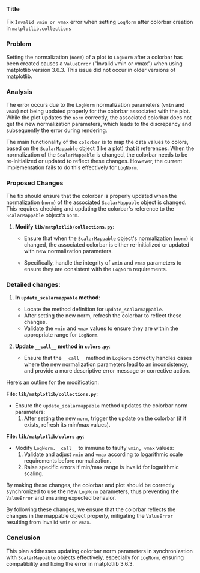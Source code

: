 ### Title
Fix `Invalid vmin or vmax` error when setting `LogNorm` after colorbar creation in `matplotlib.collections`

### Problem
Setting the normalization (`norm`) of a plot to `LogNorm` after a colorbar has been created causes a `ValueError` ("Invalid vmin or vmax") when using matplotlib version 3.6.3. This issue did not occur in older versions of matplotlib.

### Analysis
The error occurs due to the `LogNorm` normalization parameters (`vmin` and `vmax`) not being updated properly for the colorbar associated with the plot. While the plot updates the `norm` correctly, the associated colorbar does not get the new normalization parameters, which leads to the discrepancy and subsequently the error during rendering.

The main functionality of the `colorbar` is to map the data values to colors, based on the `ScalarMappable` object (like a plot) that it references. When the normalization of the `ScalarMappable` is changed, the colorbar needs to be re-initialized or updated to reflect these changes. However, the current implementation fails to do this effectively for `LogNorm`.

### Proposed Changes
The fix should ensure that the colorbar is properly updated when the normalization (`norm`) of the associated `ScalarMappable` object is changed. This requires checking and updating the colorbar's reference to the `ScalarMappable` object's `norm`.

1. **Modify `lib/matplotlib/collections.py`**:
   
   - Ensure that when the `ScalarMappable` object's normalization (`norm`) is changed, the associated colorbar is either re-initialized or updated with new normalization parameters.
   
   - Specifically, handle the integrity of `vmin` and `vmax` parameters to ensure they are consistent with the `LogNorm` requirements.

### Detailed changes:

1. **In `update_scalarmappable` method**:
    - Locate the method definition for `update_scalarmappable`.
    - After setting the new norm, refresh the colorbar to reflect these changes.
    - Validate the `vmin` and `vmax` values to ensure they are within the appropriate range for `LogNorm`.

2. **Update `__call__` method in `colors.py`**:
    - Ensure that the `__call__` method in `LogNorm` correctly handles cases where the new normalization parameters lead to an inconsistency, and provide a more descriptive error message or corrective action.
    
Here’s an outline for the modification:

**File: `lib/matplotlib/collections.py`**:
- Ensure the `update_scalarmappable` method updates the colorbar norm parameters:
    1. After setting the new `norm`, trigger the update on the colorbar (if it exists, refresh its min/max values).

**File: `lib/matplotlib/colors.py`**:
- Modify `LogNorm.__call__` to immune to faulty `vmin, vmax` values:
    1. Validate and adjust `vmin` and `vmax` according to logarithmic scale requirements before normalization.
    2. Raise specific errors if min/max range is invalid for logarithmic scaling.

By making these changes, the colorbar and plot should be correctly synchronized to use the new `LogNorm` parameters, thus preventing the `ValueError` and ensuring expected behavior.

By following these changes, we ensure that the colorbar reflects the changes in the mappable object properly, mitigating the `ValueError` resulting from invalid `vmin` or `vmax`.

### Conclusion
This plan addresses updating colorbar norm parameters in synchronization with `ScalarMappable` objects effectively, especially for `LogNorm`, ensuring compatibility and fixing the error in matplotlib 3.6.3.